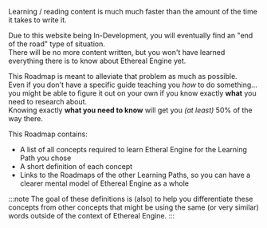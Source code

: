 Learning / reading content is much much faster than the amount of the time it takes to write it.  

Due to this website being In-Development, you will eventually find an "end of the road" type of situation.  
There will be no more content written, but you won't have learned everything there is to know about Ethereal Engine yet.

This Roadmap is meant to alleviate that problem as much as possible.  
Even if you don't have a specific guide teaching you _how_ to do something... you might be able to figure it out on your own if you know exactly **what** you need to research about.  
Knowing exactly **what you need to know** will get you _(at least)_ 50% of the way there.

This Roadmap contains:
- A list of all concepts required to learn Etheral Engine for the Learning Path you chose
- A short definition of each concept
- Links to the Roadmaps of the other Learning Paths, so you can have a clearer mental model of Ethereal Engine as a whole

:::note
The goal of these definitions is (also) to help you differentiate these concepts from other concepts that might be using the same (or very similar) words outside of the context of Ethereal Engine.
:::

